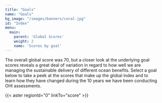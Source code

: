 ```yaml
---
title: "Goals"
name: "Goals"
bg_image: "/images/banners/coral.jpg"
id: "Index"
menu:
  main:
    parent: 'Global Scores'
    weight: 2
    name: 'Scores by goal'
---
```


<!--## Ocean benefits delivered to humans now and in the future.-->

The overall global score was 70, but a closer look at the underlying goal scores reveals a great deal of variation in regard to how well we are managing the sustainable delivery of different ocean benefits. Select a goal below to take a peek at the scores that make up the global index and to learn how they have changed during the 10 years we have been conducting OHI assessments.

{{< aster regionId="0" linkTo="score" >}}